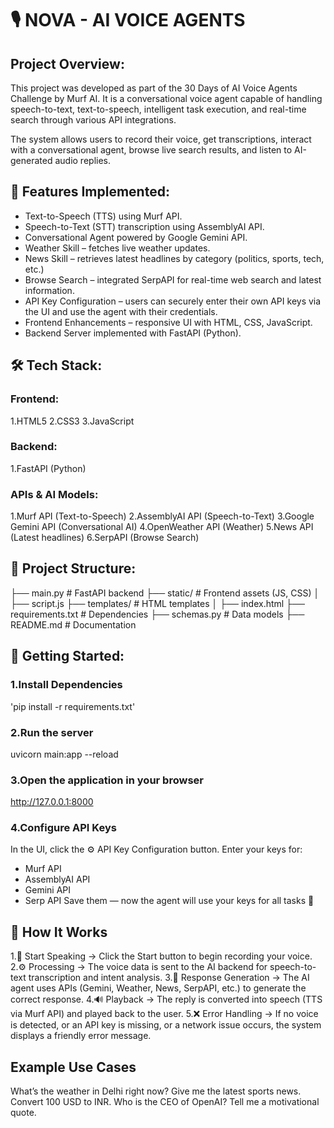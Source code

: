 # 🎙️ NOVA - AI VOICE AGENTS

## Project Overview:

This project was developed as part of the 30 Days of AI Voice Agents Challenge by Murf AI.
It is a conversational voice agent capable of handling speech-to-text, text-to-speech, intelligent task execution, and real-time search through various API integrations.

The system allows users to record their voice, get transcriptions, interact with a conversational agent, browse live search results, and listen to AI-generated audio replies.

## 🚀 Features Implemented:

 * Text-to-Speech (TTS) using Murf API.
 * Speech-to-Text (STT) transcription using AssemblyAI API.
 * Conversational Agent powered by Google Gemini API.
 * Weather Skill – fetches live weather updates.
 * News Skill – retrieves latest headlines by category (politics, sports, tech, etc.)
 * Browse Search – integrated SerpAPI for real-time web search and latest information.
 * API Key Configuration – users can securely enter their own API keys via the UI and use the agent with their credentials.
 * Frontend Enhancements – responsive UI with HTML, CSS, JavaScript.
 * Backend Server implemented with FastAPI (Python).

## 🛠️ Tech Stack:

### Frontend:

1.HTML5
2.CSS3
3.JavaScript 

### Backend:

1.FastAPI (Python)

### APIs & AI Models:

1.Murf API (Text-to-Speech)
2.AssemblyAI API (Speech-to-Text)
3.Google Gemini API (Conversational AI)
4.OpenWeather API (Weather)
5.News API (Latest headlines)
6.SerpAPI (Browse Search)


## 📂 Project Structure:

├── main.py            # FastAPI backend
├── static/            # Frontend assets (JS, CSS)
│   ├── script.js
├── templates/         # HTML templates
│   ├── index.html
├── requirements.txt      # Dependencies
├── schemas.py         # Data models
├── README.md          # Documentation 

## 🚀 Getting Started:

### 1.Install Dependencies
'pip install -r requirements.txt'

### 2.Run the server
uvicorn main:app --reload

### 3.Open the application in your browser
http://127.0.0.1:8000

### 4.Configure API Keys
In the UI, click the ⚙️ API Key Configuration button.
Enter your keys for:
 * Murf API
 * AssemblyAI API
 * Gemini API 
 * Serp API
Save them — now the agent will use your keys for all tasks 🎉



## 🔧 How It Works

1.🎤 Start Speaking → Click the Start button to begin recording your voice.
2.⚙️ Processing → The voice data is sent to the AI backend for speech-to-text transcription and intent analysis.
3.💬 Response Generation → The AI agent uses APIs (Gemini, Weather, News, SerpAPI, etc.) to generate the correct response.
4.🔊 Playback → The reply is converted into speech (TTS via Murf API) and played back to the user.
5.❌ Error Handling → If no voice is detected, or an API key is missing, or a network issue occurs, the system displays a friendly error message.

## Example Use Cases

What’s the weather in Delhi right now? 
Give me the latest sports news.
Convert 100 USD to INR. 
Who is the CEO of OpenAI?
Tell me a motivational quote.










